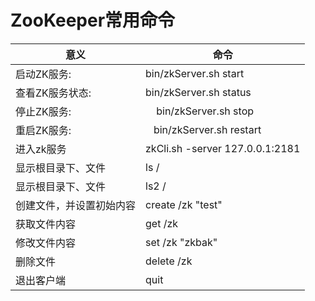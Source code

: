 
# ZooKeeper常用命令

意义 | 命令
---|---
启动ZK服务:  | bin/zkServer.sh start 
查看ZK服务状态: | bin/zkServer.sh status 
停止ZK服务:   |    bin/zkServer.sh stop 
重启ZK服务:   |   bin/zkServer.sh restart
进入zk服务    |   zkCli.sh -server 127.0.0.1:2181
显示根目录下、文件  |  ls  /
显示根目录下、文件  |  ls2 /
创建文件，并设置初始内容  |    create /zk "test" 
获取文件内容  |   get /zk
修改文件内容  |   set /zk "zkbak"
删除文件   |  delete /zk
退出客户端  |  quit